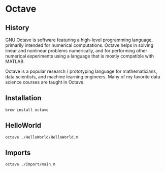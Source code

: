 # Octave

## History

GNU Octave is software featuring a high-level programming language, primarily intended for numerical computations. Octave helps in solving linear and nonlinear problems numerically, and for performing other numerical experiments using a language that is mostly compatible with MATLAB.

Octave is a popular research / prototyping language for mathematicians, data scientists, and machine learning engineers. Many of my favorite data science courses are taught in Octave.

## Installation

```
brew install octave
```

## HelloWorld

```
octave ./HelloWorld/HelloWorld.m
```

## Imports

```
octave ./Import/main.m
```

<!-- installing packages
https://octave.org/doc/v4.2.2/Installing-and-Removing-Packages.html
-->
